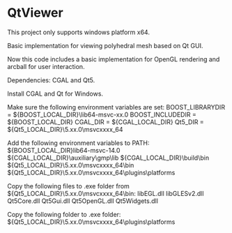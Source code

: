 # QtViewer

This project only supports windows platform x64.

Basic implementation for viewing polyhedral mesh based on Qt GUI.

Now this code includes a basic implementation for OpenGL rendering and arcball for user interaction.

Dependencies: CGAL and Qt5.

Install CGAL and Qt for Windows. 

Make sure the following environment variables are set:
	BOOST_LIBRARYDIR = ${BOOST_LOCAL_DIR}\lib64-msvc-xx.0
 	BOOST_INCLUDEDIR = ${BOOST_LOCAL_DIR}
 	CGAL_DIR = ${CGAL_LOCAL_DIR}
 	Qt5_DIR = ${Qt5_LOCAL_DIR}\5.xx.0\msvcxxxx_64

Add the following environment variables to PATH:
	${BOOST_LOCAL_DIR}lib64-msvc-14.0
	${CGAL_LOCAL_DIR}\auxiliary\gmp\lib
	${CGAL_LOCAL_DIR}\build\bin
	${Qt5_LOCAL_DIR}\5.xx.0\msvcxxxx_64\bin
	${Qt5_LOCAL_DIR}\5.xx.0\msvcxxxx_64\plugins\platforms

Copy the following files to .exe folder from ${Qt5_LOCAL_DIR}\5.xx.0\msvcxxxx_64\bin:
	libEGL.dll
	libGLESv2.dll
	Qt5Core.dll
	Qt5Gui.dll
	Qt5OpenGL.dll
	Qt5Widgets.dll

Copy the following folder to .exe folder:
	${Qt5_LOCAL_DIR}\5.xx.0\msvcxxxx_64\plugins\platforms
